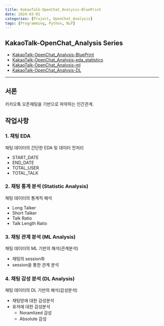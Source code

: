 ```yaml
---
title: KakaoTalk-OpenChat_Analysis-BluePrint
date: 2024-03-01
categories: [Project, OpenChat_Analysis]
tags: [Programming, Python, NLP]
---
```


## KakaoTalk-OpenChat_Analysis Series

- [KakaoTalk-OpenChat_Analysis-BluePrint](/posts/open_chat_analysis-blueprint/)
- [KakaoTalk-OpenChat_Analysis-eda_statistics](/posts/open_chat_analysis-eda_statistics/)
- [KakaoTalk-OpenChat_Analysis-ml](/posts/open_chat_analysis-ml/)
- [KakaoTalk-OpenChat_Analysis-DL](/posts/open_chat_analysis-dl/)

---

## 서론

카카오톡 오픈채팅을 기반으로 파악하는 인간관계.

## 작업사항

### 1. 채팅 EDA

채팅 데이터의 간단한 EDA 및 데이터 전처리

- START_DATE
- END_DATE
- TOTAL_USER
- TOTAL_TALK

### 2. 채팅 통계 분석 (Statistic Analysis)

채팅 데이터의 통계적 해석

- Long Talker
- Short Talker
- Talk Ratio
- Talk Length Ratio

### 3. 채팅 관계 분석 (ML Analysis)

채팅 데이터의 ML 기반의 해석(관계분석)

- 채팅의 session화
- session을 통한 관계 분석

### 4. 채팅 감성 분석 (DL Analysis)

채팅 데이터의 DL 기반의 해석(감성분석)

- 채팅방에 대한 감성분석
- 유저에 대한 감성분석
  - Noramlized 감성
  - Absolute 감성
